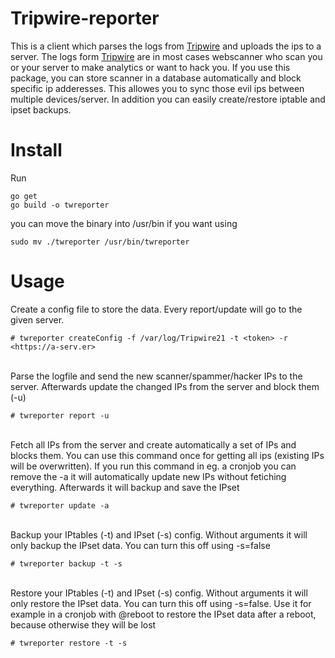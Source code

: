 # Tripwire-reporter
This is a client which parses the logs from [Tripwire](https://github.com/JojiiOfficial/Tripwire) and uploads the ips to a server. The logs form [Tripwire](https://github.com/JojiiOfficial/Tripwire) are in most cases webscanner who scan you or your server to make analytics or want to hack you. If you use this package, you can store scanner in a database automatically and block specific ip adderesses. This allowes you to sync those evil ips between multiple devices/server. In addition you can easily create/restore iptable and ipset backups.

# Install
Run
```
go get
go build -o twreporter
```
you can move the binary into /usr/bin if you want using
```
sudo mv ./twreporter /usr/bin/twreporter
```

# Usage

Create a config file to store the data. Every report/update will go to the given server.<br>
```
# twreporter createConfig -f /var/log/Tripwire21 -t <token> -r <https://a-serv.er>
```
<br>
Parse the logfile and send the new scanner/spammer/hacker IPs to the server. Afterwards update the changed IPs from the server and block them (-u)<br>

```
# twreporter report -u
```

<br>
Fetch all IPs from the server and create automatically a set of IPs and blocks them. You can use this command once for getting all ips (existing IPs will be overwritten). If you run this command in eg. a cronjob you can remove the -a it will automatically update new IPs without fetiching everything. Afterwards it will backup and save the IPset<br>

```
# twreporter update -a
```

<br>
Backup your IPtables (-t) and IPset (-s) config. Without arguments it will only backup the IPset data. You can turn this off using -s=false<br>

```
# twreporter backup -t -s
```

<br>
Restore your IPtables (-t) and IPset (-s) config. Without arguments it will only restore the IPset data. You can turn this off using -s=false. Use it for example in a cronjob with @reboot to restore the IPset data after a reboot, because otherwise they will be lost<br>

```
# twreporter restore -t -s
```

